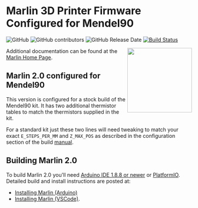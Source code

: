 # Marlin 3D Printer Firmware Configured for Mendel90

![GitHub](https://img.shields.io/github/license/marlinfirmware/marlin.svg)
![GitHub contributors](https://img.shields.io/github/contributors/marlinfirmware/marlin.svg)
![GitHub Release Date](https://img.shields.io/github/release-date/marlinfirmware/marlin.svg)
[![Build Status](https://github.com/MarlinFirmware/Marlin/workflows/CI/badge.svg?branch=bugfix-2.0.x)](https://github.com/MarlinFirmware/Marlin/actions)

<img align="right" width=175 src="buildroot/share/pixmaps/logo/marlin-250.png" />

Additional documentation can be found at the [Marlin Home Page](https://marlinfw.org/).


## Marlin 2.0 configured for Mendel90

This version is configured for a stock build of the Mendel90 kit. It has two additional thermistor tables to match the thermistors supplied in the kit. 

For a standard kit just these two lines will need tweaking to match your exact `E_STEPS_PER_MM` and `Z_MAX_POS` as described in the configuration section of the build [manual](https://github.com/nophead/Mendel90/blob/master/dibond/manual/Mendel90_Dibond.pdf).

## Building Marlin 2.0

To build Marlin 2.0 you'll need [Arduino IDE 1.8.8 or newer](https://www.arduino.cc/en/main/software) or [PlatformIO](http://docs.platformio.org/en/latest/ide.html#platformio-ide). Detailed build and install instructions are posted at:

  - [Installing Marlin (Arduino)](http://marlinfw.org/docs/basics/install_arduino.html)
  - [Installing Marlin (VSCode)](http://marlinfw.org/docs/basics/install_platformio_vscode.html).
